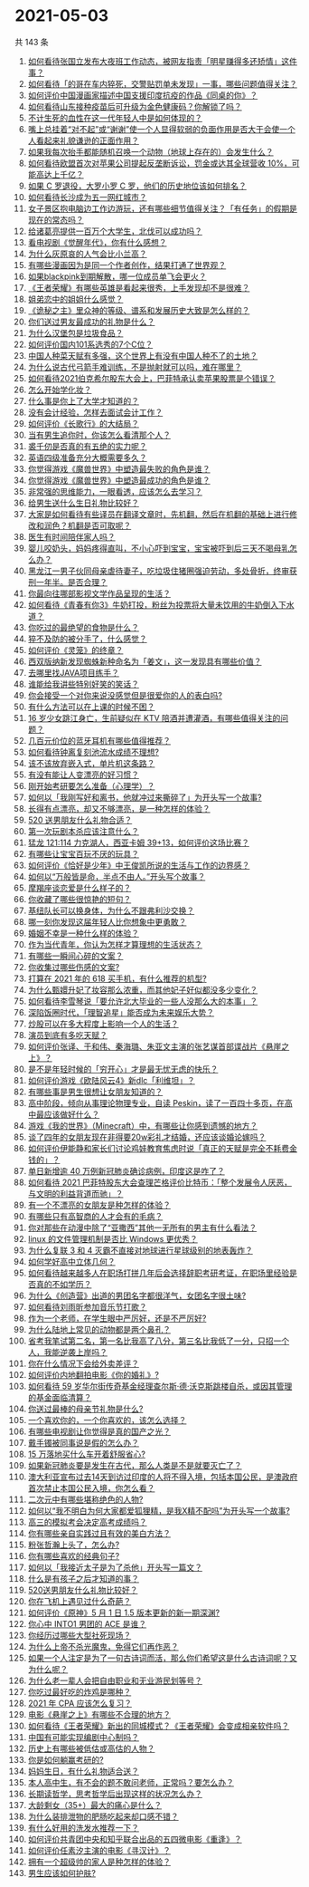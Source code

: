# 2021-05-03

共 143 条

<!-- BEGIN -->
<!-- 最后更新时间 Mon May 03 2021 21:16:56 GMT+0800 (China Standard Time) -->

1. [如何看待张国立发布大夜班工作动态，被网友指责「明星赚得多还矫情」这件事？](https://www.zhihu.com/question/457625710)
2. [如何看待「的哥在车内猝死，交警贴罚单未发现」一事，哪些问题值得关注？](https://www.zhihu.com/question/457613358)
3. [如何评价中国漫画家描述中国支援印度抗疫的作品《同桌的你》？](https://www.zhihu.com/question/457620550)
4. [如何看待山东接种疫苗后可升级为金色健康码？你解锁了吗？](https://www.zhihu.com/question/457670626)
5. [不计生死的血性在这一代年轻人中是如何体现的？](https://www.zhihu.com/question/455928947)
6. [嘴上总挂着“对不起”或“谢谢”使一个人显得软弱的负面作用是否大于会使一个人看起来礼貌谦逊的正面作用？](https://www.zhihu.com/question/25052958)
7. [如果我每次抬手都能随机召唤一个动物（地球上存在的）会发生什么？](https://www.zhihu.com/question/457184253)
8. [如何看待欧盟首次对苹果公司提起反垄断诉讼，罚金或达其全球营收
   10%，可能高达上千亿？](https://www.zhihu.com/question/457427264)
9. [如果 C 罗退役，大罗小罗 C 罗，他们的历史地位该如何排名？](https://www.zhihu.com/question/384740207)
10. [如何看待长沙成为五一网红城市？](https://www.zhihu.com/question/457303834)
11. [女子景区抱电脑边工作边游玩，还有哪些细节值得关注？「有任务」的假期是现在的常态吗？](https://www.zhihu.com/question/457540899)
12. [给诸葛亮提供一百万个大学生，北伐可以成功吗？](https://www.zhihu.com/question/443277138)
13. [看电视剧《觉醒年代》，你有什么感想？](https://www.zhihu.com/question/450120675)
14. [为什么灰原哀的人气会比小兰高？](https://www.zhihu.com/question/382637152)
15. [有哪些漫画因为是同一个作者创作，结果打通了世界观？](https://www.zhihu.com/question/437451134)
16. [如果blackpink到期解散，哪一位成员单飞会更火？](https://www.zhihu.com/question/455213754)
17. [《王者荣耀》有哪些英雄是看起来很秀，上手发现却不是很难？](https://www.zhihu.com/question/456199987)
18. [姐弟恋中的姐姐什么感觉？](https://www.zhihu.com/question/451689518)
19. [《诡秘之主》里众神的等级、谱系和发展历史大致是怎么样的？](https://www.zhihu.com/question/344358183)
20. [你们送过男友最成功的礼物是什么？](https://www.zhihu.com/question/25865753)
21. [为什么汉堡包是垃圾食品？](https://www.zhihu.com/question/382868803)
22. [如何评价国内101系选秀的7个C位？](https://www.zhihu.com/question/456871781)
23. [中国人种菜天赋有多强，这个世界上有没有中国人种不了的土地？](https://www.zhihu.com/question/457311138)
24. [为什么说古代弓箭手难训练，不是抛射就可以吗，难在哪里？](https://www.zhihu.com/question/349584247)
25. [如何看待2021伯克希尔股东大会上，巴菲特承认卖苹果股票是个错误？](https://www.zhihu.com/question/457488859)
26. [怎么开始学化妆？](https://www.zhihu.com/question/302940225)
27. [什么事是你上了大学才知道的？](https://www.zhihu.com/question/406491354)
28. [没有会计经验，怎样去面试会计工作？](https://www.zhihu.com/question/20473577)
29. [如何评价《长歌行》的大结局？](https://www.zhihu.com/question/457677705)
30. [当有男生追你时，你该怎么看清那个人？](https://www.zhihu.com/question/342163331)
31. [裘千仞是否真的有五绝的实力呢？](https://www.zhihu.com/question/457477701)
32. [英语四级准备充分大概需要多久？](https://www.zhihu.com/question/293706213)
33. [你觉得游戏《魔兽世界》中塑造最失败的角色是谁？](https://www.zhihu.com/question/456498770)
34. [你觉得游戏《魔兽世界》中塑造最成功的角色是谁？](https://www.zhihu.com/question/456497443)
35. [非常强的思维能力，一眼看透，应该怎么去学习？](https://www.zhihu.com/question/447265742)
36. [给男生送什么生日礼物比较好？](https://www.zhihu.com/question/19773635)
37. [大家是如何看待有些译员在翻译文章时，先机翻，然后在机翻的基础上进行修改和润色？机翻是否可取呢？](https://www.zhihu.com/question/453300590)
38. [医生有时间陪伴家人吗？](https://www.zhihu.com/question/307677298)
39. [婴儿咬奶头，妈妈疼得直叫，不小心吓到宝宝，宝宝被吓到后三天不喝母乳怎么办？](https://www.zhihu.com/question/455850698)
40. [黑龙江一男子伙同母亲虐待妻子，吃垃圾住猪圈强迫劳动，多处骨折，终审获刑一年半。是否合理？](https://www.zhihu.com/question/457256890)
41. [你最向往哪部影视文学作品呈现的生活？](https://www.zhihu.com/question/456677630)
42. [如何看待《青春有你3》牛奶打投，粉丝为投票将大量未饮用的牛奶倒入下水道？](https://www.zhihu.com/question/457119531)
43. [你吃过的最绝望的食物是什么？](https://www.zhihu.com/question/266593795)
44. [猝不及防的被分手了，什么感觉？](https://www.zhihu.com/question/358145452)
45. [如何评价《灵笼》的终章？](https://www.zhihu.com/question/457072944)
46. [西双版纳新发现蜘蛛新种命名为「姜文」，这一发现具有哪些价值？](https://www.zhihu.com/question/457371552)
47. [去哪里找JAVA项目练手？](https://www.zhihu.com/question/427212878)
48. [谁能给我讲些特别好笑的笑话？](https://www.zhihu.com/question/437888004)
49. [你会接受一个对你来说没感觉但是很爱你的人的表白吗?](https://www.zhihu.com/question/456895806)
50. [有什么方法可以在上课的时候不困？](https://www.zhihu.com/question/453132101)
51. [16 岁少女跳江身亡，生前疑似在 KTV
    陪酒并遭灌酒，有哪些值得关注的问题？](https://www.zhihu.com/question/457401334)
52. [几百元价位的蓝牙耳机有哪些值得推荐？](https://www.zhihu.com/question/450380739)
53. [如何看待钟离复刻池流水成绩不理想?](https://www.zhihu.com/question/457248572)
54. [该不该放弃嵌入式，单片机这条路？](https://www.zhihu.com/question/370606355)
55. [有没有能让人变漂亮的好习惯？](https://www.zhihu.com/question/423969924)
56. [刚开始考研要怎么准备（心理学）？](https://www.zhihu.com/question/455437305)
57. [如何以「我刚写好和离书，他就冲过来撕碎了」为开头写一个故事?](https://www.zhihu.com/question/444620739)
58. [长得有点漂亮，却又不够漂亮，是一种怎样的体验？](https://www.zhihu.com/question/64018902)
59. [520 送男朋友什么礼物合适？](https://www.zhihu.com/question/393509849)
60. [第一次玩剧本杀应该注意什么？](https://www.zhihu.com/question/392135348)
61. [猛龙 121:114 力克湖人，西亚卡姆
    39+13，如何评价这场比赛？](https://www.zhihu.com/question/457619531)
62. [有哪些让宝宝百玩不厌的玩具？](https://www.zhihu.com/question/347811760)
63. [如何评价《恰好是少年》中王俊凯所说的生活与工作的边界感？](https://www.zhihu.com/question/457566855)
64. [如何以“万般皆是命，半点不由人。”开头写个故事？](https://www.zhihu.com/question/446397308)
65. [摩羯座谈恋爱是什么样子的？](https://www.zhihu.com/question/452356824)
66. [你收藏了哪些很惊艳的短句？](https://www.zhihu.com/question/456852823)
67. [基纽队长可以换身体，为什么不跟弗利沙交换？](https://www.zhihu.com/question/456759762)
68. [哪一刻你发现这届年轻人比你想象中更勇敢？](https://www.zhihu.com/question/456819341)
69. [婚姻不幸是一种什么样的体验？](https://www.zhihu.com/question/267571755)
70. [作为当代青年，你认为怎样才算理想的生活状态？](https://www.zhihu.com/question/457149501)
71. [有哪些一瞬间心碎的文案？](https://www.zhihu.com/question/446133693)
72. [你收集过哪些伤感的文案?](https://www.zhihu.com/question/450594854)
73. [打算在 2021 年的 618 买手机，有什么推荐的机型?](https://www.zhihu.com/question/451810139)
74. [为什么甄嬛升妃了妆容那么浓重，而其他妃子好似都没多少变化？](https://www.zhihu.com/question/457149850)
75. [如何看待李雪琴说「要允许北大毕业的一些人没那么大的本事」？](https://www.zhihu.com/question/457408234)
76. [深陷饭圈时代，「理智追星」能否成为未来娱乐大势？](https://www.zhihu.com/question/456813274)
77. [炒股可以在多大程度上影响一个人的生活？](https://www.zhihu.com/question/34200652)
78. [演员到底有多吃天赋？](https://www.zhihu.com/question/443350396)
79. [如何评价张译、于和伟、秦海璐、朱亚文主演的张艺谋首部谍战片《悬崖之上》？](https://www.zhihu.com/question/353797140)
80. [是不是年轻时候的「穷开心」才是最无忧无虑的快乐？](https://www.zhihu.com/question/457145296)
81. [如何评价游戏《欧陆风云4》新dlc「利维坦」？](https://www.zhihu.com/question/456853065)
82. [有哪些事是男生很想让女朋友知道的？](https://www.zhihu.com/question/426854994)
83. [高中阶段，倾向从事理论物理专业，自读
    Peskin，读了一百四十多页，在高中最应该做好什么？](https://www.zhihu.com/question/457540957)
84. [游戏《我的世界》（Minecraft）中，有哪些让你感到遗憾的地方？](https://www.zhihu.com/question/451353111)
85. [谈了四年的女朋友现在非得要20w彩礼才结婚，还应该谈婚论嫁吗？](https://www.zhihu.com/question/445096763)
86. [如何评价伊能静和家长们讨论鸡娃教育焦虑时说「真正的天赋是完全不耗费金钱的」？](https://www.zhihu.com/question/457456468)
87. [单日新增逾 40 万例新冠肺炎确诊病例，印度这是咋了？](https://www.zhihu.com/question/457388433)
88. [如何看待 2021
    巴菲特股东大会查理芒格评价比特币：「整个发展令人厌恶，与文明的利益背道而驰」？](https://www.zhihu.com/question/457486880)
89. [有一个不漂亮的女朋友是种怎样的体验？](https://www.zhihu.com/question/27433657)
90. [有哪些只有高智商的人才会有的毛病？](https://www.zhihu.com/question/301999320)
91. [你对那些在动漫中除了“亚撒西”其他一无所有的男主有什么看法？](https://www.zhihu.com/question/457327327)
92. [linux 的文件管理机制是否比 Windows 更优秀？](https://www.zhihu.com/question/455934619)
93. [为什么复联 3 和 4 灭霸不直接对地球进行星球级别的地表轰炸？](https://www.zhihu.com/question/456909902)
94. [如何学好高中立体几何？](https://www.zhihu.com/question/27632773)
95. [如何看待越来越多人在职场打拼几年后会选择辞职考研考证，在职场里经验是否真的不如学历？](https://www.zhihu.com/question/457426657)
96. [为什么《创造营》出道的男团名字都很洋气，女团名字很土味?](https://www.zhihu.com/question/456581591)
97. [如何看待刘雨昕参加音乐节打歌？](https://www.zhihu.com/question/454157222)
98. [作为一个老师，在学生眼中严厉好，还是不严厉好?](https://www.zhihu.com/question/453123833)
99. [为什么陆地上常见的动物都是两个鼻孔？](https://www.zhihu.com/question/456066433)
100. [省考我笔试第二名，第一名比我高了八分，第三名比我低了一分，只招一个人，我能逆袭上岸吗？](https://www.zhihu.com/question/325465519)
101. [你在什么情况下会给外卖差评？](https://www.zhihu.com/question/456249786)
102. [如何评价内地翻拍电影《你的婚礼》?](https://www.zhihu.com/question/374474502)
103. [如何看待 59
     岁华尔街传奇基金经理查尔斯·德·沃克斯跳楼自杀，或因其管理的基金面临清算？](https://www.zhihu.com/question/457186328)
104. [你送过最棒的母亲节礼物是什么?](https://www.zhihu.com/question/276772445)
105. [一个喜欢你的，一个你喜欢的，该怎么选择？](https://www.zhihu.com/question/457171344)
106. [有哪些电视剧让你觉得是真的国产之光？](https://www.zhihu.com/question/441124825)
107. [戴手镯被同事说是假的怎么办？](https://www.zhihu.com/question/451834381)
108. [15 万落地买什么车开着舒服省心?](https://www.zhihu.com/question/441839447)
109. [如果新冠肺炎要是发生在古代，那么人类是不是就要灭亡了？](https://www.zhihu.com/question/386034997)
110. [澳大利亚宣布过去14天到访过印度的人将不得入境，包括本国公民，是澳政府首次禁止本国公民入境，你怎么看？](https://www.zhihu.com/question/457378118)
111. [二次元中有哪些堪称绝色的人物?](https://www.zhihu.com/question/387651409)
112. [如何以“我不明白为何大家都爱狐狸精，是我X精不配吗”为开头写一个故事?](https://www.zhihu.com/question/443816329)
113. [高三的模拟考会决定高考成绩吗？](https://www.zhihu.com/question/454776438)
114. [你有哪些亲自实践过且有效的美白方法？](https://www.zhihu.com/question/19638296)
115. [粉张哲瀚上头了，怎么办?](https://www.zhihu.com/question/456001309)
116. [你有哪些喜欢的经典句子?](https://www.zhihu.com/question/454670833)
117. [如何以「我接近太子是为了杀他」开头写一篇文？](https://www.zhihu.com/question/420183279)
118. [什么是有孩子之后才知道的事？](https://www.zhihu.com/question/456245328)
119. [520送男朋友什么礼物比较好？](https://www.zhihu.com/question/321150247)
120. [你在飞机上遇见过什么奇葩？](https://www.zhihu.com/question/25871260)
121. [如何评价《原神》5 月 1 日 1.5 版本更新的新一期深渊?](https://www.zhihu.com/question/457415863)
122. [你心中 INTO1 男团的 ACE 是谁？](https://www.zhihu.com/question/457313739)
123. [你经历过哪些大型社死现场？](https://www.zhihu.com/question/439032546)
124. [为什么上帝不杀光魔鬼，免得它们再作恶？](https://www.zhihu.com/question/64073160)
125. [如果一个人注定是为了一句古诗词而活，那么你们希望这是什么古诗词呢？又为什么呢？](https://www.zhihu.com/question/453413029)
126. [为什么老一辈人会把自由职业和无业游民划等号？](https://www.zhihu.com/question/457466173)
127. [你吃过最好吃的炸鸡是哪种？](https://www.zhihu.com/question/21348636)
128. [2021 年 CPA 应该怎么复习？](https://www.zhihu.com/question/425225784)
129. [电影《悬崖之上》有哪些不合理的地方？](https://www.zhihu.com/question/457310734)
130. [如何看待《王者荣耀》新出的同城模式？《王者荣耀》会变成相亲软件吗？](https://www.zhihu.com/question/457261841)
131. [中国有可能实现编剧中心制吗？](https://www.zhihu.com/question/380565544)
132. [历史上有哪些被低估或高估的人物？](https://www.zhihu.com/question/20775329)
133. [你是如何躺赢考研的?](https://www.zhihu.com/question/452567524)
134. [妈妈生日，有什么礼物适合送？](https://www.zhihu.com/question/19591678)
135. [本人高中生，有不会的题不敢问老师，正常吗？要怎么办？](https://www.zhihu.com/question/448002468)
136. [长期读哲学，思考哲学后出现这样的状况怎么办？](https://www.zhihu.com/question/444004217)
137. [大龄剩女（35+）最大的痛心是什么？](https://www.zhihu.com/question/440901341)
138. [为什么装排泄物的肥肠吃起来却口感不错？](https://www.zhihu.com/question/344215207)
139. [有什么好用的洗发水推荐一下？](https://www.zhihu.com/question/264733291)
140. [如何评价共青团中央和知乎联合出品的五四微电影《重逢》？](https://www.zhihu.com/question/457512856)
141. [如何评价任素汐主演的电影《寻汉计》？](https://www.zhihu.com/question/452124896)
142. [拥有一个超级帅的家人是种怎样的体验？](https://www.zhihu.com/question/62302912)
143. [男生应该如何护肤?](https://www.zhihu.com/question/439729685)

<!-- END -->
